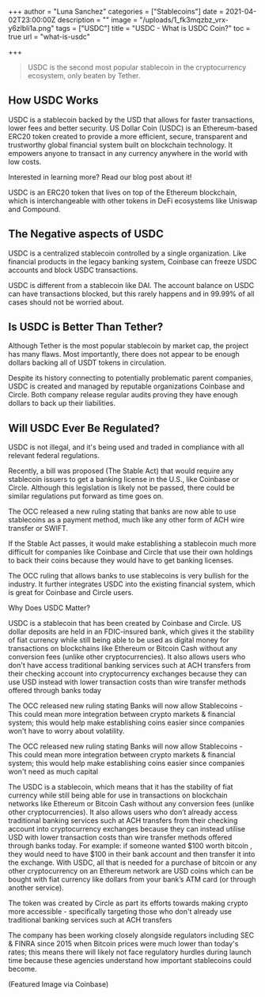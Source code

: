 +++
author = "Luna Sanchez"
categories = ["Stablecoins"]
date = 2021-04-02T23:00:00Z
description = ""
image = "/uploads/1_fk3mqzbz_vrx-y6zlbli1a.png"
tags = ["USDC"]
title = "USDC - What is USDC Coin?"
toc = true
url = "what-is-usdc"

+++
> USDC is the second most popular stablecoin in the cryptocurrency ecosystem, only beaten by Tether.

## How USDC Works

USDC is a stablecoin backed by the USD that allows for faster transactions, lower fees and better security. US Dollar Coin (USDC) is an Ethereum-based ERC20 token created to provide a more efficient, secure, transparent and trustworthy global financial system built on blockchain technology. It empowers anyone to transact in any currency anywhere in the world with low costs.

Interested in learning more? Read our blog post about it!

USDC is an ERC20 token that lives on top of the Ethereum blockchain, which is interchangeable with other tokens in DeFi ecosystems like Uniswap and Compound.

## The Negative aspects of USDC

USDC is a centralized stablecoin controlled by a single organization. Like financial products in the legacy banking system, Coinbase can freeze USDC accounts and block USDC transactions.

USDC is different from a stablecoin like DAI. The account balance on USDC can have transactions blocked, but this rarely happens and in 99.99% of all cases should not be worried about.

## Is USDC is Better Than Tether?

Although Tether is the most popular stablecoin by market cap, the project has many flaws. Most importantly, there does not appear to be enough dollars backing all of USDT tokens in circulation.

Despite its history connecting to potentially problematic parent companies, USDC is created and managed by reputable organizations Coinbase and Circle. Both company release regular audits proving they have enough dollars to back up their liabilities.

## Will USDC Ever Be Regulated?

USDC is not illegal, and it's being used and traded in compliance with all relevant federal regulations.

Recently, a bill was proposed (The Stable Act) that would require any stablecoin issuers to get a banking license in the U.S., like Coinbase or Circle. Although this legislation is likely not be passed, there could be similar regulations put forward as time goes on.

The OCC released a new ruling stating that banks are now able to use stablecoins as a payment method, much like any other form of ACH wire transfer or SWIFT.

If the Stable Act passes, it would make establishing a stablecoin much more difficult for companies like Coinbase and Circle that use their own holdings to back their coins because they would have to get banking licenses.

The OCC ruling that allows banks to use stablecoins is very bullish for the industry. It further integrates USDC into the existing financial system, which is great for Coinbase and Circle users.

Why Does USDC Matter?

USDC is a stablecoin that has been created by Coinbase and Circle. US dollar deposits are held in an FDIC-insured bank, which gives it the stability of fiat currency while still being able to be used as digital money for transactions on blockchains like Ethereum or Bitcoin Cash without any conversion fees (unlike other cryptocurrencies). It also allows users who don't have access traditional banking services such at ACH transfers from their checking account into cryptocurrency exchanges because they can use USD instead with lower transaction costs than wire transfer methods offered through banks today

The OCC released new ruling stating Banks will now allow Stablecoins - This could mean more integration between crypto markets & financial system; this would help make establishing coins easier since companies won't have to worry about volatility.

The OCC released new ruling stating Banks will now allow Stablecoins - This could mean more integration between crypto markets & financial system; this would help make establishing coins easier since companies won't need as much capital

The USDC is a stablecoin, which means that it has the stability of fiat currency while still being able for use in transactions on blockchain networks like Ethereum or Bitcoin Cash without any conversion fees (unlike other cryptocurrencies). It also allows users who don’t already access traditional banking services such at ACH transfers from their checking account into cryptocurrency exchanges because they can instead utilise USD with lower transaction costs than wire transfer methods offered through banks today. For example: if someone wanted $100 worth bitcoin , they would need to have $100 in their bank account and then transfer it into the exchange. With USDC, all that is needed for a purchase of bitcoin or any other cryptocurrency on an Ethereum network are USD coins which can be bought with fiat currency like dollars from your bank’s ATM card (or through another service).

The token was created by Circle as part its efforts towards making crypto more accessible - specifically targeting those who don't already use traditional banking services such at ACH transfers

The company has been working closely alongside regulators including SEC & FINRA since 2015 when Bitcoin prices were much lower than today's rates; this means there will likely not face regulatory hurdles during launch time because these agencies understand how important stablecoins could become.

(Featured Image via Coinbase)